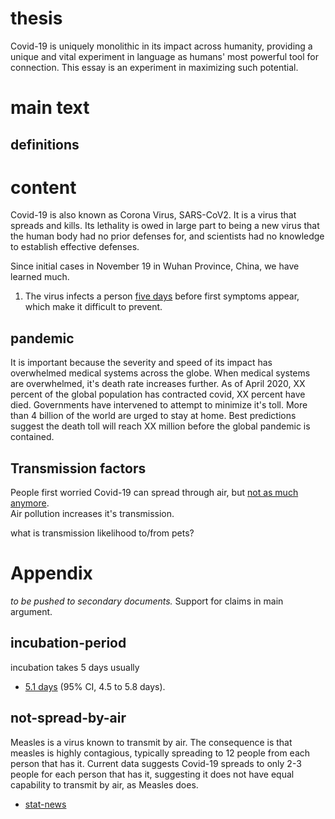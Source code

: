
# thesis  
Covid-19 is uniquely monolithic in its impact across humanity, providing a unique and vital experiment in language as humans' most powerful tool for connection. This essay is an experiment in maximizing such potential.

# main text
## definitions  


# content  

Covid-19 is also known as Corona Virus, SARS-CoV2. It is a virus that spreads and kills. Its lethality is owed in large part to being a new virus that the human body had no prior defenses for, and scientists had no knowledge to establish effective defenses.

Since initial cases in November 19 in Wuhan Province, China, we have learned much. 

1. The virus infects a person [five days](#incubation-period) before first symptoms appear, which make it difficult to prevent.

## pandemic  
It is important because the severity and speed of its impact has overwhelmed medical systems across the globe. When medical systems are overwhelmed, it's death rate increases further. As of April 2020, XX percent of the global population has contracted covid, XX percent have died. Governments have intervened to attempt to minimize it's toll. More than 4 billion of the world are urged to stay at home. Best predictions suggest the death toll will reach XX million before the global pandemic is contained.

## Transmission factors
People first worried Covid-19 can spread through air, but [not as much anymore](#not-spread-by-air).  
Air pollution increases it's transmission.

what is transmission likelihood to/from pets?

# Appendix
*to be pushed to secondary documents.* Support for claims in main argument.

## incubation-period
incubation takes 5 days usually
- [5.1 days](https://www.ncbi.nlm.nih.gov/pubmed/32150748) (95% CI, 4.5 to 5.8 days).

## not-spread-by-air
Measles is a virus known to transmit by air. The consequence is that measles is highly contagious, typically spreading to 12 people from each person that has it. Current data suggests Covid-19 spreads to only 2-3 people for each person that has it, suggesting it does not have equal capability to transmit by air, as Measles does.
- [stat-news](https://www.statnews.com/2020/03/16/coronavirus-can-become-aerosol-doesnt-mean-doomed/)  
